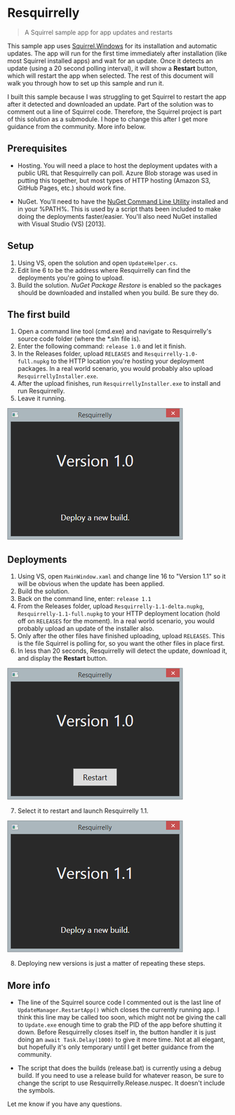 Resquirrelly
====================

> A Squirrel sample app for app updates and restarts

This sample app uses [Squirrel.Windows](https://github.com/Squirrel/Squirrel.Windows)
for its installation and automatic updates. The app will run for the first time
immediately after installation (like most Squirrel installed apps) and wait for
an update. Once it detects an update (using a 20 second polling interval), it will
show a **Restart** button, which will restart the app when selected. The rest of
this document will walk you through how to set up this sample and run it. 

I built this sample because I was struggling to get Squirrel to restart the app
after it detected and downloaded an update. Part of the solution was to comment
out a line of Squirrel code. Therefore, the Squirrel project is part of this 
solution as a submodule. I hope to change this after I get more guidance from 
the community. More info below.

## Prerequisites

* Hosting. You will need a place to host the deployment updates with a 
public URL that Resquirrelly can poll. Azure Blob storage was used in putting 
this together, but most types of HTTP hosting (Amazon S3, GitHub Pages, etc.) 
should work fine.

* NuGet. You'll need to have the [NuGet Command Line Utility](http://nuget.org/nuget.exe)
installed and in your %PATH%. This is used by a script thats been included to make
doing the deployments faster/easier. You'll also need NuGet installed with Visual
Studio (VS) [2013].

## Setup

1. Using VS, open the solution and open `UpdateHelper.cs`.
2. Edit line 6 to be the address where Resquirrelly can find the deployments 
you're going to upload.
3. Build the solution. _NuGet Package Restore_ is enabled so the packages should 
be downloaded and installed when you build. Be sure they do.

## The first build

1. Open a command line tool (cmd.exe) and navigate to Resquirrelly's source code 
folder (where the *.sln file is). 
2. Enter the following command: `release 1.0` and let it finish.
3. In the Releases folder, upload `RELEASES` and `Resquirrelly-1.0-full.nupkg` to the 
HTTP location you're hosting your deployment packages. In a real world scenario,
you would probably also upload `ResquirrellyInstaller.exe`.
4. After the upload finishes, run `ResquirrellyInstaller.exe` to install and run 
Resquirrelly.
5. Leave it running.

![Version 1.0](Images/Version-1.0.png)

## Deployments

1. Using VS, open `MainWindow.xaml` and change line 16 to "Version 1.1" so it will
be obvious when the update has been applied.
2. Build the solution.
3. Back on the command line, enter: `release 1.1`
4. From the Releases folder, upload `Resquirrelly-1.1-delta.nupkg`, 
`Resquirrelly-1.1-full.nupkg` to your HTTP deployment location (hold off on 
`RELEASES` for the moment). In a real world scenario, you would probably upload 
an update of the installer also.
5. Only after the other files have finished uploading, upload `RELEASES`. This 
is the file Squirrel is polling for, so you want the other files in place first.
6. In less than 20 seconds, Resquirrelly will detect the update, download it, and
display the **Restart** button.

![Version 1.0 updates ready](Images/Version-1.0-restart.png)

7. Select it to restart and launch Resquirrelly 1.1.

![Version 1.1](Images/Version-1.1.png)

8. Deploying new versions is just a matter of repeating these steps.

## More info

* The line of the Squirrel source code I commented out is the last line of 
`UpdateManager.RestartApp()` which closes the currently running app. I think this 
line may be called too soon, which might not be giving the call to `Update.exe` 
enough time to grab the PID of the app before shutting it down. Before 
Resquirrelly closes itself in, the button handler it is just doing an 
`await Task.Delay(1000)` to give it more time. Not at all elegant, but hopefully 
it's only temporary until I get better guidance from the community.

* The script that does the builds (release.bat) is currently using a debug build. 
If you need to use a release build for whatever reason, be sure to change the 
script to use Resquirrelly.Release.nuspec. It doesn't include the symbols.

Let me know if you have any questions.




